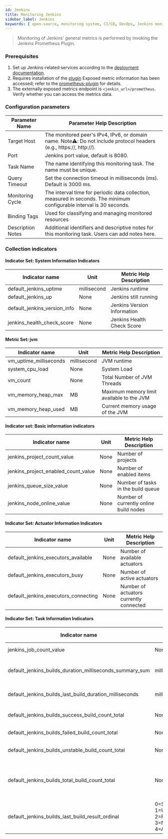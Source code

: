 ```yaml
---
id: Jenkins
title: Monitoring Jenkins
sidebar_label: Jenkins
keywords: [ open-source, monitoring system, CI/CD, DevOps, Jenkins monitoring ]
---
```


> Monitoring of Jenkins' general metrics is performed by invoking the Jenkins Prometheus Plugin.

### Prerequisites

1. Set up Jenkins-related services according to
   the [deployment documentation](https://www.jenkins.io/doc/book/installing/).
2. Requires installation of the [plugin](https://www.jenkins.io/doc/book/managing/plugins/) Exposed metric information
   has been accessed; refer to the [prometheus-plugin](https://plugins.jenkins.io/prometheus/) for details.
3. The externally exposed metrics endpoint is ```<jenkin_url>/prometheus```. Verify whether you can access the metrics
   data.

### Configuration parameters

| Parameter Name    | Parameter Help Description                                                                                            |
|-------------------|-----------------------------------------------------------------------------------------------------------------------|
| Target Host       | The monitored peer's IPv4, IPv6, or domain name. Note⚠️: Do not include protocol headers (e.g., https://, http://).   |
| Port              | Jenkins port value, default is 8080.                                                                                  |
| Task Name         | The name identifying this monitoring task. The name must be unique.                                                   |
| Query Timeout     | Set the connection timeout in milliseconds (ms). Default is 3000 ms.                                                  |
| Monitoring Cycle  | The interval time for periodic data collection, measured in seconds. The minimum configurable interval is 30 seconds. |
| Binding Tags      | Used for classifying and managing monitored resources                                                                 |
| Description Notes | Additional identifiers and descriptive notes for this monitoring task. Users can add notes here.                      |

### Collection indicators

#### Indicator Set: System Information Indicators

| Indicator name               | Unit        | Metric Help Description     |
|------------------------------|-------------|-----------------------------|
| default_jenkins_uptime       | millisecond | Jenkins runtime             |
| default_jenkins_up           | None        | Jenkins still running       |
| default_jenkins_version_info | None        | Jenkins Version Information |
| jenkins_health_check_score   | None        | Jenkins Health Check Score  |

#### Metric Set: jvm

| Indicator name         | Unit        | Metric Help Description                   |
|------------------------|-------------|-------------------------------------------|
| vm_uptime_milliseconds | millisecond | JVM runtime                               |
| system_cpu_load        | None        | System Load                               |
| vm_count               | None        | Total Number of JVM Threads               |
| vm_memory_heap_max     | MB          | Maximum memory limit available to the JVM |
| vm_memory_heap_used    | MB          | Current memory usage of the JVM           |

#### Indicator set: Basic information indicators

| Indicator name                      | Unit | Metric Help Description                |
|-------------------------------------|------|----------------------------------------|
| jenkins_project_count_value         | None | Number of projects                     |
| jenkins_project_enabled_count_value | None | Number of enabled items                |
| jenkins_queue_size_value            | None | Number of tasks in the build queue     |
| jenkins_node_online_value           | None | Number of currently online build nodes |

#### Indicator Set: Actuator Information Indicators

| Indicator name                       | Unit | Metric Help Description                 |
|--------------------------------------|------|-----------------------------------------|
| default_jenkins_executors_available  | None | Number of available actuators           |
| default_jenkins_executors_busy       | None | Number of active actuators              |
| default_jenkins_executors_connecting | None | Number of actuators currently connected |

#### Indicator Set: Task Information Indicators

| Indicator name                                           | Unit                                                     | Metric Help Description                           |
|----------------------------------------------------------|----------------------------------------------------------|---------------------------------------------------|
| jenkins_job_count_value                                  | None                                                     | Number of assignments                             |
| default_jenkins_builds_duration_milliseconds_summary_sum | millisecond                                              | Task Construction Duration Summary                |
| default_jenkins_builds_last_build_duration_milliseconds  | millisecond                                              | Time of the most recent build                     |
| default_jenkins_builds_success_build_count_total         | None                                                     | Number of successful builds                       |
| default_jenkins_builds_failed_build_count_total          | None                                                     | Number of build failures                          |
| default_jenkins_builds_unstable_build_count_total        | None                                                     | Number of unstable builds                         |
| default_jenkins_builds_total_build_count_total           | None                                                     | Total number of builds (excluding unbuilt states) |
| default_jenkins_builds_last_build_result_ordinal         | 0=Success, 1=Unstable, 2=Failure, 3=Not Built, 4=Aborted | Task Build Status (Last Build)                    |

